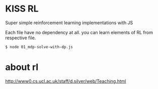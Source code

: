 # KISS RL

Super simple reinforcement learning implementations with JS

Each file have no dependency at all. you can learn elements of RL from respective file.

```bash
$ node 01_mdp-solve-with-dp.js
```

# about rl 

http://www0.cs.ucl.ac.uk/staff/d.silver/web/Teaching.html
